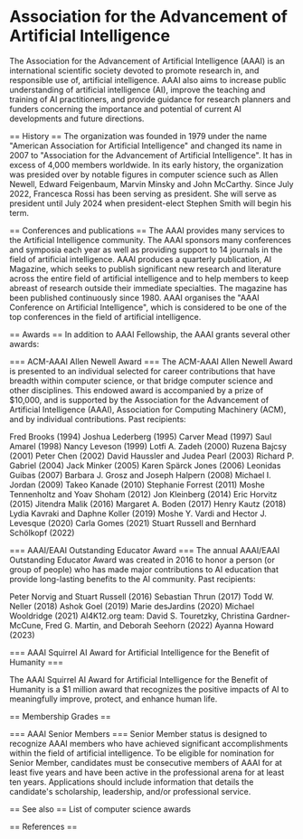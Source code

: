 # Association for the Advancement of Artificial Intelligence

The Association for the Advancement of Artificial Intelligence (AAAI) is an international scientific society devoted to promote research in, and responsible use of, artificial intelligence. AAAI also aims to increase public understanding of artificial intelligence (AI), improve the teaching and training of AI practitioners, and provide guidance for research planners and funders concerning the importance and potential of current AI developments and future directions.


== History ==
The organization was founded in 1979 under the name "American Association for Artificial Intelligence" and changed its name in 2007 to "Association for the Advancement of Artificial Intelligence". It has in excess of 4,000 members worldwide. In its early history, the organization was presided over by notable figures in computer science such as Allen Newell, Edward Feigenbaum, Marvin Minsky and John McCarthy.  Since July 2022, Francesca Rossi has been serving as president. She will serve as president until July 2024 when president-elect Stephen Smith will begin his term.


== Conferences and publications ==
The AAAI provides many services to the Artificial Intelligence community.  The AAAI sponsors many conferences and symposia each year as well as providing support to 14 journals in the field of artificial intelligence.  AAAI produces a quarterly publication, AI Magazine, which seeks to publish significant new research and literature across the entire field of artificial intelligence and to help members to keep abreast of research outside their immediate specialties. The magazine has been published continuously since 1980.
AAAI organises the "AAAI Conference on Artificial Intelligence", which is considered to be one of the top conferences in the field of artificial intelligence.


== Awards ==
In addition to AAAI Fellowship, the AAAI grants several other awards:


=== ACM-AAAI Allen Newell Award ===
The ACM-AAAI Allen Newell Award is presented to an individual selected for career contributions that have breadth within computer science, or that bridge computer science and other disciplines. This endowed award is accompanied by a prize of $10,000, and is supported by the Association for the Advancement of Artificial Intelligence (AAAI), Association for Computing Machinery (ACM), and by individual contributions.
Past recipients:

Fred Brooks (1994)
Joshua Lederberg (1995)
Carver Mead (1997)
Saul Amarel (1998)
Nancy Leveson (1999)
Lotfi A. Zadeh (2000)
Ruzena Bajcsy (2001)
Peter Chen (2002)
David Haussler and Judea Pearl (2003)
Richard P. Gabriel (2004)
Jack Minker (2005)
Karen Spärck Jones (2006)
Leonidas Guibas (2007)
Barbara J. Grosz and Joseph Halpern (2008)
Michael I. Jordan (2009)
Takeo Kanade (2010)
Stephanie Forrest (2011)
Moshe Tennenholtz and Yoav Shoham (2012)
Jon Kleinberg (2014)
Eric Horvitz (2015)
Jitendra Malik (2016)
Margaret A. Boden (2017)
Henry Kautz (2018)
Lydia Kavraki and Daphne Koller (2019)
Moshe Y. Vardi and Hector J. Levesque (2020)
Carla Gomes (2021)
Stuart Russell and Bernhard Schölkopf (2022)


=== AAAI/EAAI Outstanding Educator Award ===
The annual AAAI/EAAI Outstanding Educator Award was created in 2016 to honor a person (or group of people) who has made major contributions to AI education that provide long-lasting benefits to the AI community.
Past recipients:

Peter Norvig and Stuart Russell (2016)
Sebastian Thrun (2017)
Todd W. Neller (2018)
Ashok Goel (2019)
Marie desJardins (2020)
Michael Wooldridge (2021)
AI4K12.org team: David S. Touretzky, Christina Gardner-McCune, Fred G. Martin, and Deborah Seehorn (2022)
Ayanna Howard (2023)


=== AAAI Squirrel AI Award for Artificial Intelligence for the Benefit of Humanity ===

The AAAI Squirrel AI Award for Artificial Intelligence for the Benefit of Humanity is a $1 million award that recognizes the positive impacts of AI to meaningfully improve, protect, and enhance human life.


== Membership Grades ==


=== AAAI Senior Members ===
Senior Member status is designed to recognize AAAI members who have achieved significant accomplishments within the field of artificial intelligence. To be eligible for nomination for Senior Member, candidates must be consecutive members of AAAI for at least five years and have been active in the professional arena for at least ten years. Applications should include information that details the candidate's scholarship, leadership, and/or professional service.


== See also ==
List of computer science awards


== References ==